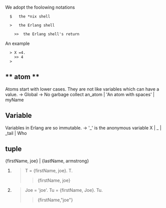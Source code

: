 We adopt the foolowing notations

      $   the *nix shell
      
      >   the Erlang shell
  
        >>  the Erlang shell's return
        
An example

      > X =4.
        >> 4
      >
  

** atom **
----
Atoms start with lower cases. They are not like variables which can have a value.
-> Global
-> No garbage collect
          an_atom | 'An atom with spaces' | myName


Variable
--------
Variables in Erlang are so immutable.
-> '_' is the anonymous variable
        X | _ | _tail | Who


tuple
-----
{firstName, joe} | {lastName, armstrong}
1)  > T = {firstName, joe}.
    > T.
      >> {firstName, joe}

2)  > Joe = 'joe'.
    > Tu = {firstName, Joe}.
    > Tu.
      >> {firstName,"joe"}
      
